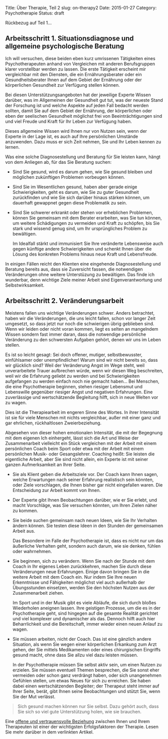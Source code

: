 Title: Über Therapie, Teil 2
slug: on-therapy2
Date: 2015-01-27
Category: Psychotherapie
Status: draft

Rückbezug auf Teil 1...

## Arbeitsschritt 1. Situationsdiagnose und allgemeine psychologische Beratung

Ich will versuchen, diese beiden eben kurz umrissenen Tätigkeiten eines Psychotherapeuten anhand von Vergleichen mit anderen Berufsgruppen klarer vorstellbar werden zu lassen. Die erste Tätigkeit erscheint mir vergleichbar mit den Diensten, die ein Ernährungsberater oder ein Gesundheitsberater Ihnen auf dem Gebiet der Ernährung oder der körperlichen Gesundheit zur Verfügung stellen können.

Bei diesen Unterstützungsangeboten hat der jeweilige Experte Wissen darüber, was im Allgemeinen der Gesundheit gut tut, was der neueste Stand der Forschung ist und welche Aspekte auf jeden Fall bedacht werden sollten, damit Sie auf dem Gebiet der Ernährung, der körperlichen oder eben der seelischen Gesundheit möglichst frei von Beeinträchtigungen sind und viel Freude und Kraft für Ihr Leben zur Verfügung haben.

Dieses allgemeine Wissen wird Ihnen nur von Nutzen sein, wenn der Experte in der Lage ist, es auch auf Ihre persönlichen Umstände anzuwenden. Dazu muss er sich Zeit nehmen, Sie und Ihr Leben kennen zu lernen.

Was eine solche Diagnosestellung und Beratung für Sie leisten kann, hängt von dem Anliegen ab, für das Sie Beratung suchen:

* Sind Sie gesund, wird es darum gehen, wie Sie <span class="standout">gesund bleiben</span> und möglichen zukünftigen Problemen vorbeugen können.

* Sind Sie im Wesentlichen gesund, haben aber gerade einige Schwierigkeiten, geht es darum, wie Sie <span class="standout">zu guter Gesundheit zurückfinden</span> und wie Sie sich darüber hinaus stärken können, um dauerhaft gewappnet gegen diese Problematik zu sein.

* Sind Sie schwerer erkrankt oder stehen vor erheblichen Problemen, können Sie gemeinsam mit dem Berater erarbeiten, was Sie tun können, um weitere Schädigungen zu vermeiden und <span class="standout">Kraft zu schöpfen</span>, bis Sie stark und wissend genug sind, um Ihr ursprüngliches <span class="standout">Problem zu bewältigen</span>.<p/>Im Idealfall stärkt und immunisiert Sie Ihre veränderte Lebensweise auch gegen künftige andere Schwierigkeiten und schenkt Ihnen über die Lösung des konkreten Problems hinaus neue Kraft und Lebensfreude.

In einigen Fällen reicht den Klienten eine eingehende Diagnosestellung und Beratung bereits aus, dass sie Zuversicht fassen, die notwendigen Veränderungen ohne weitere Unterstüzung zu bewältigen. Das finde ich wunderbar, denn wichtige Ziele meiner Arbeit sind Eigenverantwortung und Selbstwirksamkeit.

## Arbeitsschritt 2. Veränderungsarbeit

Meistens fallen uns wichtige Veränderungen schwer. Anders betrachtet, haben wir die Veränderungen, die uns leicht fallen, schon vor langer Zeit umgesetzt, so dass jetzt nur noch die schwierigen übrig geblieben sind. Wenn wir leiden oder nicht voran kommen, liegt es selten an mangelndem Wissen sondern fast immer daran, dass die notwendige persönliche Veränderung zu den schwersten Aufgaben gehört, denen wir uns im Leben stellen.

Es ist so leicht gesagt: Sei doch offener, mutiger, selbstbewusster, einfühlsamer oder unempfindlicher! Warum sind wir nicht bereits so, dass wir glücklich sind? Weil der Veränderung Angst im Wege steht, weil unverarbeitete Trauer aufbrechen würde, wenn wir diesen Weg beschreiten, weil wir die Erfahrung geliebt zu werden und bei Schwierigkeiten aufgefangen zu werden einfach noch nie gemacht haben... Bei Menschen, die eine Psychotherapie beginnen, stehen riesiger Lebensmut und Lebenswille gegenüber riesiger Angst und negativen Erfahrungen. Eine zuverlässige und wertschätzende Begleitung hilft, sich in neue Welten vor zu wagen.

Dies ist die Therapiearbeit im engeren Sinne des Wortes. In ihrer Intensität ist sie für viele Menschen mit nichts vergleichbar, außer mit einer ganz und gar ehrlichen, rückhaltlosen Zweierbeziehung.

Abgesehen von dieser hohen emotionalen Intensität, die mit der Begegnung mit dem eigenen Ich einhergeht, lässt sich die Art und Weise der Zusammenarbeit vielleicht ein Stück vergleichen mit der Arbeit mit einem <span class="standout">persönlichen Coach</span> beim Sport oder etwa mit der Arbeit mit einem persönlichen Musik- oder Gesangslehrer. Coaching heißt: Sie leisten die eigentliche Arbeit, aber Sie sind nicht allein, ein Experte ist mit seiner ganzen Aufmerksamkeit an Ihrer Seite.

* Sie als Klient geben die Arbeitsziele vor. Der Coach kann Ihnen sagen, welche Erwartungen nach seiner Erfahrung realistisch sein könnten, oder Ziele vorschlagen, die Ihnen bisher gar nicht eingefallen waren. Die Entscheidung zur Arbeit kommt von Ihnen.

* Der Experte gibt Ihnen Beobachtungen darüber, wie er Sie erlebt, und macht Vorschläge, was Sie versuchen könnten, um Ihren Zielen näher zu kommen.

* Sie beide suchen gemeinsam nach neuen Ideen, wie Sie Ihr Verhalten ändern können. Sie testen diese Ideen in den Stunden der gemeinsamen Arbeit aus.<p/>Das Besondere im Falle der Psychotherapie ist, dass es nicht nur um das äußerliche Verhalten geht, sondern auch darum, wie sie denken, fühlen oder wahrnehmen.

* Sie beginnen, sich zu verändern. Wenn Sie nach der Stunde mit dem Coach in Ihr eigenes Leben zurückkehren, machen Sie durch diese Veränderungen neue Erfahrungen. Einige davon bringen Sie in die weitere Arbeit mit dem Coach ein. Nur indem Sie Ihre neuen Erkenntnisse und Fähigkeiten möglichst viel auch außerhalb der Übungsstunden einsetzen, werden Sie den höchsten Nutzen aus der Zusammenarbeit ziehen.<p/>Im Sport und in der Musik gibt es viele Abläufe, die sich durch bloßes Wiederholen aneignen lassen. Ihre geistigen Prozesse, um die es in der Psychotherapie geht, sind hingegen auf die gesamte Realität gerichtet und viel komplexer und dynamischer als das. Dennoch hilft auch hier Beharrlichkeit und die Bereitschaft, immer wieder einen neuen Anlauf zu wagen.

* Sie müssen arbeiten, nicht der Coach. Das ist eine gänzlich andere Situation, als wenn Sie wegen einer körperlichen Erkankung zum Arzt gehen, der Sie mittels Medikamenten oder eines chirurgischen Eingriffs gesund macht, ohne dass Sie allzu viel dazu leisten müssen.<p/>In der Psychotherapie müssen Sie selbst aktiv sein, um einen Nutzen zu erzielen. Sie müssen eventuell Themen besprechen, die Sie sonst eher vermeiden oder schon ganz verdrängt haben, oder sich unangenehmen Gefühlen stellen, um etwas Neues für sich zu erreichen. Sie haben dabei einen wertschätzenden Begleiter; der Therapeut steht immer auf Ihrer Seite, berät, gibt Ihnen seine Beobachtungen und stützt Sie, wenn Sie der Mut verlässt.

> Sich gesund machen können nur Sie selbst. Dazu gehört auch, dass Sie sich so viel gute Unterstützung holen, wie sie brauchen.

Eine <span class="standout">[offene und vertrauensvolle Beziehung](/pages/honest-relationships)</span> zwischen Ihnen und Ihrem Therapeuten ist einer der wichtigsten Erfolgsfaktoren der Therapie. Lesen Sie mehr darüber in dem verlinkten Artikel.

